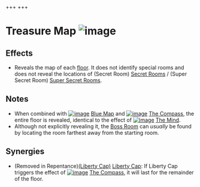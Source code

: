 +++
+++

 # Treasure Map ![image](/image/Treasure_Map.png) 


Effects
---------


* Reveals the map of each [floor](/wiki/Floor "Floor"). It does not identify special rooms and does not reveal the locations of (Secret Room) [Secret Rooms](/wiki/Secret_Room "Secret Room") / (Super Secret Room) [Super Secret Rooms](/wiki/Super_Secret_Room "Super Secret Room").


Notes
-------


* When combined with [![image](/image/Blue_Map.png)](/wiki/Blue_Map "Blue Map") [Blue Map](/wiki/Blue_Map "Blue Map") and [![image](/image/The_Compass.png)](/wiki/The_Compass "The Compass") [The Compass](/wiki/The_Compass "The Compass"), the entire floor is revealed, identical to the effect of [![image](/image/The_Mind.png)](/wiki/The_Mind "The Mind") [The Mind](/wiki/The_Mind "The Mind").
* Although not explicitly revealing it, the [Boss Room](/wiki/Boss_Room "Boss Room") can *usually* be found by locating the room farthest away from the starting room.


Synergies
-----------


* (Removed in Repentance)[(Liberty Cap)](/wiki/Liberty_Cap "Liberty Cap") [Liberty Cap](/wiki/Liberty_Cap "Liberty Cap"): If Liberty Cap triggers the effect of [![image](/image/The_Compass.png)](/wiki/The_Compass "The Compass") [The Compass](/wiki/The_Compass "The Compass"), it will last for the remainder of the floor.


